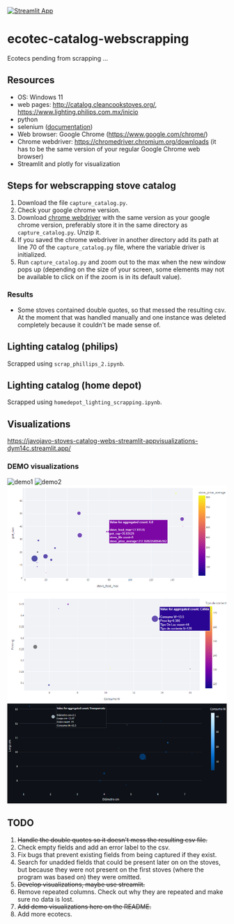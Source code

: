 [![Streamlit App](https://static.streamlit.io/badges/streamlit_badge_black_white.svg)](https://javojavo-stoves-catalog-webs-streamlit-appvisualizations-dym14c.streamlit.app/)                     
# ecotec-catalog-webscrapping
Ecotecs pending from scrapping ...   


## Resources
- OS: Windows 11
- web pages: http://catalog.cleancookstoves.org/, https://www.lighting.philips.com.mx/inicio
- python
- selenium ([documentation](https://selenium-python.readthedocs.io/index.html))
- Web browser: Google Chrome (https://www.google.com/chrome/) 
- Chrome webdriver: https://chromedriver.chromium.org/downloads (it has to be the same version of your regular Google Chrome web browser)
- Streamlit and plotly for visualization


## Steps for webscrapping stove catalog
1. Download the file `capture_catalog.py`.
1. Check your google chrome version.
2. Download [chrome webdriver](https://www.google.com/chrome/) with the same version as your google chrome version, preferably store it in the same directory as `capture_catalog.py`. Unzip it.
3. If you saved the chrome webdriver in another directory add its path at line 70 of the `capture_catalog.py` file, where the variable driver is initialized.
4. Run `capture_catalog.py` and zoom out to the max when the new window pops up (depending on the size of your screen, some elements may not be available to click on if the zoom is in its default value).

### Results
- Some stoves contained double quotes, so that messed the resulting csv. At the moment that was handled manually and one instance was deleted completely because it couldn't be made sense of. 

## Lighting catalog (philips)
Scrapped using `scrap_phillips_2.ipynb`.    

## Lighting catalog (home depot)
Scrapped using `homedepot_lighting_scrapping.ipynb`.






## Visualizations
https://javojavo-stoves-catalog-webs-streamlit-appvisualizations-dym14c.streamlit.app/               
### DEMO visualizations
![demo1](https://github.com/JavoJavo/stoves-catalog-webscrapping/blob/main/peso_neto-flujo_luminoso-vida_util-potencia.png)
![demo2](https://github.com/JavoJavo/stoves-catalog-webscrapping/blob/main/pot_cap-stove_feed_max-stove_price_average-stove_flife-Fit_line.png)
![demo3](https://github.com/JavoJavo/ecotec-catalog-webscrapping/blob/main/1.png)
![demo4](https://github.com/JavoJavo/ecotec-catalog-webscrapping/blob/main/2.png)
![demo5](https://github.com/JavoJavo/ecotec-catalog-webscrapping/blob/main/3.png)

## TODO
1. ~~Handle the double quotes so it doesn't mess the resulting csv file.~~             
2. Check empty fields and add an error label to the csv.
3. Fix bugs that prevent existing fields from being captured if they exist.
4. Search for unadded fields that could be present later on on the stoves, but because they were not present on the first stoves (where the program was based on) they were omitted.
5. ~~Develop visualizations, maybe use streamlit.~~             
6. Remove repeated columns. Check out why they are repeated and make sure no data is lost.
7. ~~Add demo visualizations here on the README.~~            
8. Add more ecotecs.
